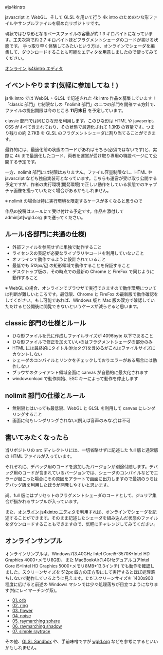 #js4kintro

javascript と WebGL、そして GLSL を用いて行う 4k intro のためのひな形ファイルやサンプルファイルを収めたリポジトリです。

現状ではひな形となるベースファイルの容量が約 1.3 キロバイトになっています。工夫次第で約 2.7 キロバイトほどフラグメントシェーダのコードが書ける状態です。 手っ取り早く体験してみたいという方は、オンラインでシェーダを編集して、ダウンロードすることも可能なエディタを用意しましたので使ってみてください。

[オンライン js4kintro エディタ](http://jp.wgld.org/js4kintro/editor/ "オンライン js4kintro エディタ")


## イベントやります(気軽に参加してね！)

js4k intro では WebGL + GLSL で記述された 4k intro 作品を募集しています！
「classic 部門」と制限なしの「nolimit 部門」の二つの部門を開催する方針で、ファイルの提出期限は今のところ **11月末日** を予定しています。

classic 部門では同じひな形を利用します。このひな形は HTML や javascript、CSS がすべて含まれており、その状態で最適化されて 1.3KB の容量です。つまり残りの約 2.7KB を GLSL のフラグメントシェーダに割り当てることができます。

最終的には、最適化前の状態のコードがあればそちら(必須ではないです)と、実際に 4k まで最適化したコード、両者を運営が受け取り専用の特設ページにて公開する予定です。

一方、nolimit 部門には制限はありません。ファイル容量制限なし、HTML や javascript なども独自実装可となっています。こちらも運営が受け取り公開する予定ですが、作者の実行環境(開発環境)で正しい動作をしている状態でのキャプチャ画像を撮っていただく場合があるかもしれません。

※ nolimit の場合は特に実行環境を限定するケースが多くなると思うので

作品の投稿はメールにて受け付ける予定です。作品を添付して admin[at]wgld.org まで送ってください。


## ルール(各部門に共通の仕様)

* 外部ファイルを参照せずに単独で動作すること
* ライセンスの表記が必要なライブラリやコードを利用していないこと
* オフラインで動作するように設計されていること
* 最低でも 512px/辺 の矩形領域で動作することを保証すること
* デスクトップ版の、その時点での最新の Chrome と FireFox で同じように動作すること

※ WebGL の場合、オンラインでブラウザで実行できますので動作環境については判断が難しいところです。最低限、Chrome と FireFox の最新版で動作確認をしてください。もし可能であれば、Windows 版と Mac 版の双方で確認していただけると公開後に閲覧できないというケースが減らせると思います。


## classic 部門の仕様とルール

* ひな形ファイルを元に作成しファイルサイズが 4096byte 以下であること
* ひな形ファイルで修正を加えていいのはフラグメントシェーダの部分のみ
* HTML には最終的にタイトル(titleタグ)を含めるがこれはファイルサイズにカウントしない
* シェーダのコンパイルとリンクをチェックしておりエラーがある場合には動作しない
* ブラウザのクライアント領域全面に canvas が自動的に最大化されます
* window.onload で動作開始、ESC キーによって動作を停止します


## nolimit 部門の仕様とルール

* 無制限とはいっても最低限、WebGL と GLSL を利用して canvas にレンダリングすること
* 画面に何もレンダリングされない(例えば音声のみなど)は不可


## 書いてみたくなったら

当リポジトリの src ディレクトリには、一切省略せずに記述した full 版と通常版の HTML ファイルが入っています。

それぞれに、デバッグ用のコードを追加したバージョンが別途付随します。デバッグ用のコードが含まれているバージョンでは、シェーダのコンパイルなどでエラーが起こった場合にその原因をアラートで画面に出力しますので最初のうちはデバッグ版を利用したほうが開発しやすいと思います。

尚、full 版にはプリセットのフラグメントシェーダのコードとして、ジュリア集合が描かれるサンプルが入っています。

また、[オンライン js4kintro エディタ](http://jp.wgld.org/js4kintro/editor/ "オンライン js4kintro エディタ")を利用すれば、オンラインでシェーダを記述することができます。そのまま記述したシェーダを組み込んだ状態のファイルをダウンロードすることもできますので、気軽にチャレンジしてみてください。


## オンラインサンプル

オンラインサンプルは、Windows7(3.40GHz Intel Corei5-3570K+Intel HD Graphics 4000+メモリ8GB)、また MacBookAir(1.4GHzデュアルコアIntel Core i5+Intel HD Graphics 5000+メモリ8MB+13.3インチ) でも動作を確認しました。スクリーンサイズを 512px 四方の正方形にして実行するとほぼ処理落ちしないで動作しているように見えます。ただスクリーンサイズを 1400x900 程度に広げると前述の Windows マシンでは少々処理落ちが目立つようになります(特にレイマーチング系)。


* [01. orb](http://wgld.org/o/js4kintro/sample/01_orb "orb")
* [02. ring](http://wgld.org/o/js4kintro/sample/02_ring "ring")
* [03. flower](http://wgld.org/o/js4kintro/sample/03_flower "flower")
* [04. noise](http://wgld.org/o/js4kintro/sample/04_noise "noise")
* [05. raymarching sphere](http://wgld.org/o/js4kintro/sample/05_raymarching_sphere "sphere")
* [06. raymarching shadow](http://wgld.org/o/js4kintro/sample/06_raymarching_shadow "shadow")
* [07. simple raytrace](http://wgld.org/o/js4kintro/sample/07_simple_raytrace "raytrace")


その他、[GLSL Sandbox](http://glslsandbox.com/) や、手前味噌ですが [wgld.org](http://wgld.org) などを参考にするといいかもしれません。
